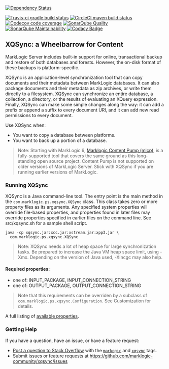 <!--
[![Download the latest version](https://api.bintray.com/packages/marklogic/maven/xqsync/images/download.svg)](https://bintray.com/marklogic/maven/xqsync/_latestVersion)
[![Javadocs](https://www.javadoc.io/badge/com.marklogic/xqsync.svg?color=blue)](https://www.javadoc.io/doc/com.marklogic/xqsync)
-->
[![Dependency Status](https://www.versioneye.com/user/projects/596a777a368b08005868208a/badge.svg?style=flat-square)](https://www.versioneye.com/user/projects/596a777a368b08005868208a)

[![Travis-ci gradle build status](https://travis-ci.org/marklogic-community/xqsync.svg?branch=develop)](https://travis-ci.org/marklogic-community/xqsync)
[![CircleCI maven build status](https://circleci.com/gh/marklogic-community/xqsync/tree/develop.svg?style=shield)](https://circleci.com/gh/marklogic-community/xqsync/tree/develop)
[![Codecov code coverage](https://codecov.io/gh/marklogic-community/xqsync/branch/develop/graph/badge.svg)](https://codecov.io/gh/marklogic-community/xqsync/branch/develop)
[![SonarQube Quality](https://sonarcloud.io/api/project_badges/measure?project=com.marklogic%3Axqsync%3Adevelop&metric=alert_status)](https://sonarcloud.id/dashboard?id=com.marklogic%3Axqsync%3Adevelop)
[![SonarQube Maintainability](https://sonarcloud.io/api/project_badges/measure?project=com.marklogic%3Axqsync%3Adevelop&metric=sqale_rating)](https://sonarcloud.io/component_measures/domain/Maintainability?id=com.marklogic%3Axqsync%3Adevelop)
[![Codacy Badge](https://api.codacy.com/project/badge/Grade/95ab38d35fbd467c9f31e12f2902d2d0)](https://www.codacy.com/app/mads-hansen/xqsync?utm_source=github.com&amp;utm_medium=referral&amp;utm_content=marklogic-community/xqsync&amp;utm_campaign=Badge_Grade)


## XQSync: a Wheelbarrow for Content
MarkLogic Server includes built-in support for online, transactional backup and restore of both databases and forests. However, the on-disk format of these backups is platform-specific.

XQSync is an application-level synchronization tool that can copy documents and their metadata between MarkLogic databases. It can also package documents and their metadata as zip archives, or write them directly to a filesystem. XQSync can synchronize an entire database, a collection, a directory, or the results of evaluating an XQuery expression. Finally, XQSync can make some simple changes along the way: it can add a prefix or append a suffix to every document URI, and it can add new read permissions to every document.

Use XQSync when:
 - You want to copy a database between platforms.
 - You want to back up a portion of a database.

> Note: Starting with MarkLogic 6, [Marklogic Content Pump (mlcp)](https://developer.marklogic.com/products/mlcp), is a fully-supported tool that covers the same ground as this long-standing open source project. Content Pump is not supported on older versions of MarkLogic Server. Stick with XQSync if you are running earlier versions of MarkLogic.

### Running XQSync

XQSync is a Java command-line tool. The entry point is the main method in the `com.marklogic.ps.xqsync.XQSync` class. This class takes zero or more property files as its arguments. Any specified system properties will override file-based properties, and properties found in later files may override properties specified in earlier files on the command line. See src/xqsync.sh for a sample shell script.

```
java -cp xqsync.jar:xcc.jar:xstream.jar:xpp3.jar \
  com.marklogic.ps.xqsync.XQSync 
```

> Note: XQSync needs a lot of heap space for large synchronization tasks. Be prepared to increase the Java VM heap space limit, using -Xmx. Depending on the version of Java used, -Xincgc may also help.

#### Required properties:

 - one of: INPUT_PACKAGE, INPUT_CONNECTION_STRING
 - one of: OUTPUT_PACKAGE, OUTPUT_CONNECTION_STRING


> Note that this requirements can be overriden by a subclass of `com.marklogic.ps.xqsync.Configuration`. See Customization for details.

A full listing of [available properties](https://github.com/marklogic-community/xqsync/wiki/Properties).
 
### Getting Help
If you have a question, have an issue, or have a feature request:

* [Post a question to Stack Overflow](http://stackoverflow.com/questions/ask?tags=marklogic+xqsync) with the [<code>markogic</code>](https://stackoverflow.com/questions/tagged/marklogic) and [<code>xqsync</code>](https://stackoverflow.com/questions/tagged/xqsync) tags.  
* Submit issues or feature requests at https://github.com/marklogic-community/xqsync/issues

